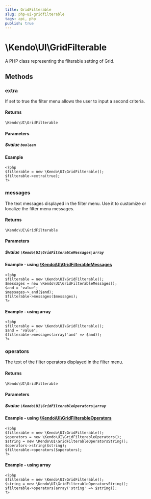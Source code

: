 ```yaml
---
title: GridFilterable
slug: php-ui-gridfilterable
tags: api, php
publish: true
---
```


# \Kendo\UI\GridFilterable

A PHP class representing the filterable setting of Grid.


## Methods

### extra
If set to true the filter menu allows the user to input a second criteria.

#### Returns
`\Kendo\UI\GridFilterable`

#### Parameters

##### $value `boolean`



#### Example 
    <?php
    $filterable = new \Kendo\UI\GridFilterable();
    $filterable->extra(true);
    ?>

### messages

The text messages displayed in the filter menu. Use it to customize or localize the filter menu messages.

#### Returns
`\Kendo\UI\GridFilterable`

#### Parameters

##### $value `\Kendo\UI\GridFilterableMessages|array`


#### Example - using [\Kendo\UI\GridFilterableMessages](/kendo-ui/api/wrappers/php/Kendo/UI/GridFilterableMessages)
    <?php
    $filterable = new \Kendo\UI\GridFilterable();
    $messages = new \Kendo\UI\GridFilterableMessages();
    $and = 'value';
    $messages->_and($and);
    $filterable->messages($messages);
    ?>

#### Example - using array

    <?php
    $filterable = new \Kendo\UI\GridFilterable();
    $and = 'value';
    $filterable->messages(array('and' => $and));
    ?>

### operators

The text of the filter operators displayed in the filter menu.

#### Returns
`\Kendo\UI\GridFilterable`

#### Parameters

##### $value `\Kendo\UI\GridFilterableOperators|array`


#### Example - using [\Kendo\UI\GridFilterableOperators](/kendo-ui/api/wrappers/php/Kendo/UI/GridFilterableOperators)
    <?php
    $filterable = new \Kendo\UI\GridFilterable();
    $operators = new \Kendo\UI\GridFilterableOperators();
    $string = new \Kendo\UI\GridFilterableOperatorsString();
    $operators->string($string);
    $filterable->operators($operators);
    ?>

#### Example - using array

    <?php
    $filterable = new \Kendo\UI\GridFilterable();
    $string = new \Kendo\UI\GridFilterableOperatorsString();
    $filterable->operators(array('string' => $string));
    ?>

